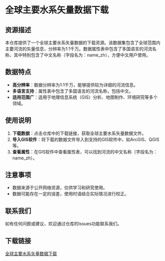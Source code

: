 # 全球主要水系矢量数据下载

## 资源描述

本仓库提供了一个全球主要水系矢量数据的下载资源。该数据集包含了全球范围内主要河流的矢量信息，分辨率为1:1千万。数据属性表中包含了多国语言的河流名称，其中特别包含了中文名称（字段名为：name_zh），方便中文用户使用。

## 数据特点

- **高分辨率**：数据分辨率为1:1千万，能够提供较为详细的河流信息。
- **多语言支持**：属性表中包含了多国语言的河流名称，包括中文。
- **适用范围广**：适用于地理信息系统（GIS）分析、地图制作、环境研究等多个领域。

## 使用说明

1. **下载数据**：点击仓库中的下载链接，获取全球主要水系矢量数据文件。
2. **导入GIS软件**：将下载的数据文件导入到支持的GIS软件中，如ArcGIS、QGIS等。
3. **查看属性**：在GIS软件中查看属性表，可以找到河流的中文名称（字段名为：name_zh）。

## 注意事项

- 数据来源于公开网络资源，仅供学习和研究使用。
- 数据可能存在一定的误差，使用时请结合实际情况进行校正。

## 联系我们

如有任何问题或建议，欢迎通过仓库的Issues功能联系我们。

## 下载链接

[全球主要水系矢量数据下载](https://pan.quark.cn/s/57d0c6050280)